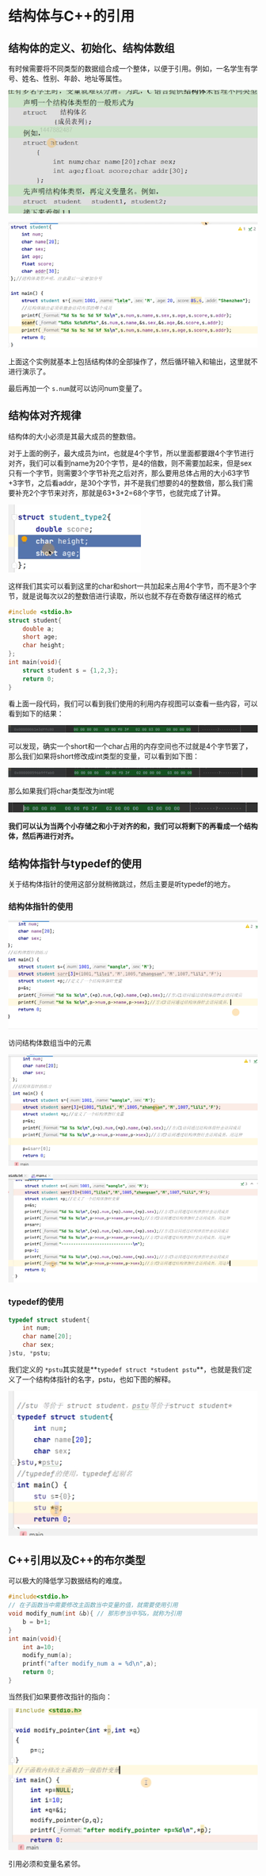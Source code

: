 # 结构体与C++的引用

## 结构体的定义、初始化、结构体数组

有时候需要将不同类型的数据组合成一个整体，以便于引用。例如，一名学生有学号、姓名、性别、年龄、地址等属性。

![1673245406965](image/结构体与C++的引用/1673245406965.png)

![1673245785824](image/结构体与C++的引用/1673245785824.png)

上面这个实例就基本上包括结构体的全部操作了，然后循环输入和输出，这里就不进行演示了。

最后再加一个 `s.num`就可以访问num变量了。

## 结构体对齐规律

结构体的大小必须是其最大成员的整数倍。

对于上面的例子，最大成员为int，也就是4个字节，所以里面都要跟4个字节进行对齐，我们可以看到name为20个字节，是4的倍数，则不需要加起来，但是sex只有一个字节，则需要3个字节补充之后对齐，那么要用总体占用的大小63字节+3字节，之后看addr，是30个字节，并不是我们想要的4的整数倍，那么我们需要补充2个字节来对齐，那就是63+3+2=68个字节，也就完成了计算。

![1673247164225](image/结构体与C++的引用/1673247164225.png)

这样我们其实可以看到这里的char和short一共加起来占用4个字节，而不是3个字节，就是说每次以2的整数倍进行读取，所以也就不存在奇数存储这样的格式

```C
#include <stdio.h>
struct student{
    double a;
    short age;
    char height;
};
int main(void){
    struct student s = {1,2,3};
    return 0;
}

```

看上面一段代码，我们可以看到我们使用的利用内存视图可以查看一些内容，可以看到如下的结果：

![1673247492361](image/结构体与C++的引用/1673247492361.png)

可以发现，确实一个short和一个char占用的内存空间也不过就是4个字节罢了，那么我们如果将short修改成int类型的变量，可以看到如下图：

![1673247609442](image/结构体与C++的引用/1673247609442.png)

那么如果我们将char类型改为int呢

![1673247670415](image/结构体与C++的引用/1673247670415.png)

**我们可以认为当两个小存储之和小于对齐的和，我们可以将剩下的再看成一个结构体，然后再进行对齐。**

## 结构体指针与typedef的使用

关于结构体指针的使用这部分就稍微跳过，然后主要是听typedef的地方。

### 结构体指针的使用

![1673248377698](image/结构体与C++的引用/1673248377698.png)

访问结构体数组当中的元素

![1673248424069](image/结构体与C++的引用/1673248424069.png)

![1673248528295](image/结构体与C++的引用/1673248528295.png)

### typedef的使用

```C
typedef struct student{
    int num;
    char name[20];
    char sex;
}stu, *pstu;
```

我们定义的 `*pstu`其实就是**`typedef struct *student pstu`**，也就是我们定义了一个结构体指针的名字，pstu，也如下图的解释。

![1673248699745](image/结构体与C++的引用/1673248699745.png)

## C++引用以及C++的布尔类型

可以极大的降低学习数据结构的难度。

```cpp
#include<stdio.h>
// 在子函数当中需要修改主函数当中变量的值，就需要使用引用
void modify_num(int &b){ // 那形参当中写&，就称为引用
    b = b+1;
}
int main(void){
    int a=10;
    modify_num(a);
    printf("after modify_num a = %d\n",a);
    return 0;
}
```

当然我们如果要修改指针的指向：

![1673249523957](image/结构体与C++的引用/1673249523957.png)

引用必须和变量名紧邻。
